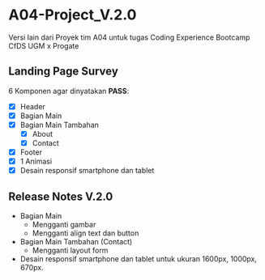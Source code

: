 # A04-Project_V.2.0
Versi lain dari Proyek tim A04 untuk tugas Coding Experience Bootcamp CfDS UGM x Progate

## Landing Page Survey

6 Komponen agar dinyatakan **PASS**:
- [x] Header 
- [x] Bagian Main 
- [x] Bagian Main Tambahan
  - [x] About 
  - [x] Contact
- [x] Footer 
- [x] 1 Animasi 
- [x] Desain responsif smartphone dan tablet

## Release Notes V.2.0
- Bagian Main 
  - Mengganti gambar
  - Mengganti align text dan button
- Bagian Main Tambahan (Contact)
  - Mengganti layout form
- Desain responsif smartphone dan tablet untuk ukuran 1600px, 1000px, 670px.

